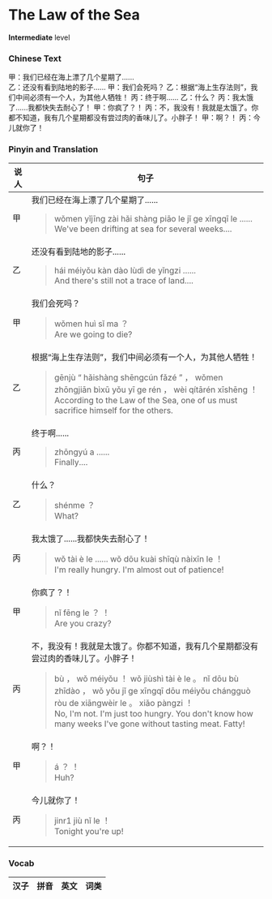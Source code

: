 # The Law of the Sea
**Intermediate** level
### Chinese Text
甲：我们已经在海上漂了几个星期了......<br />乙：还没有看到陆地的影子......
甲：我们会死吗？
乙：根据“海上生存法则”，我们中间必须有一个人，为其他人牺牲！
丙：终于啊......
乙：什么？
丙：我太饿了......我都快失去耐心了！
甲：你疯了？！
丙：不，我没有！我就是太饿了。你都不知道，我有几个星期都没有尝过肉的香味儿了。小胖子！
甲：啊？！
丙：今儿就你了！

### Pinyin and Translation
|说人|句子|
|----|----|
|甲|我们已经在海上漂了几个星期了......<blockquote>wǒmen yǐjīng zài hǎi shàng piāo le jǐ ge xīngqī le ......<br />We've been drifting at sea for several weeks....</blockquote>|
|乙|还没有看到陆地的影子......<blockquote>hái méiyǒu kàn dào lùdì de yǐngzi ......<br />And there's still not a trace of land....</blockquote>|
|甲|我们会死吗？<blockquote>wǒmen huì sǐ ma ？<br />Are we going to die?</blockquote>|
|乙|根据“海上生存法则”，我们中间必须有一个人，为其他人牺牲！<blockquote>gēnjù “ hǎishàng shēngcún fǎzé ” ， wǒmen zhōngjiān bìxū yǒu yī ge rén ， wèi qítārén xīshēng ！<br />According to the Law of the Sea, one of us must sacrifice himself for the others.</blockquote>|
|丙|终于啊......<blockquote>zhōngyú a ......<br />Finally....</blockquote>|
|乙|什么？<blockquote>shénme ？<br />What?</blockquote>|
|丙|我太饿了......我都快失去耐心了！<blockquote>wǒ tài è le ...... wǒ dōu kuài shīqù nàixīn le ！<br />I'm really hungry. I'm almost out of patience!</blockquote>|
|甲|你疯了？！<blockquote>nǐ fēng le ？ ！<br />Are you crazy?</blockquote>|
|丙|不，我没有！我就是太饿了。你都不知道，我有几个星期都没有尝过肉的香味儿了。小胖子！<blockquote>bù ， wǒ méiyǒu ！ wǒ jiùshì tài è le 。 nǐ dōu bù zhīdào ， wǒ yǒu jǐ ge xīngqī dōu méiyǒu chángguò ròu de xiāngwèir le 。 xiǎo pàngzi ！<br />No, I'm not. I'm just too hungry. You don't know how many weeks I've gone without tasting meat. Fatty!</blockquote>|
|甲|啊？！<blockquote>á ？ ！<br />Huh?</blockquote>|
|丙|今儿就你了！<blockquote>jinr1 jiù nǐ le ！<br />Tonight you're up!</blockquote>|
### Vocab
|汉子|拼音|英文|词类|
|----|----|----|----|